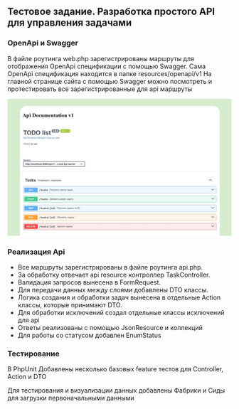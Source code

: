 ## Тестовое задание. Разработка простого API для управления задачами

### OpenApi и Swagger

В файле роутинга web.php зарегистрированы маршруты для отображения OpenApi спецификации с помощью Swagger.
Сама OpenApi спецификация находится в папке resources/openapi/v1
На главной странице сайта с помощью Swagger можно посмотреть и протестировать все зарегистрированные для api маршруты 

![OpenApi](todo.jpg)

### Реализация Api
- Все маршруты зарегистрированы в файле роутинга api.php.
- За обработку отвечает api resource контроллер TaskController.
- Валидация запросов вынесена в FormRequest.
- Для передачи данных между слоями добавлены DTO классы.
- Логика создания и обработки задач вынесена в отдельные Action классы, которые принимают DTO.
- Для обработки исключений создал отдельные классы исключений для api
- Ответы реализованы с помощью JsonResource и коллекций
- Для работы со статусом добавлен EnumStatus

### Тестирование
В PhpUnit Добавлены несколько базовых feature тестов для Controller, Action и DTO

Для тестирования и визуализации данных добавлены Фабрики и Сиды для загрузки первоначальными данными
